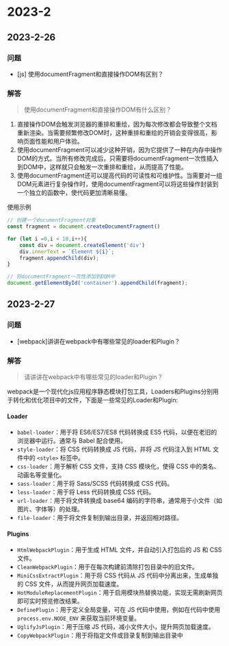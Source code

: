# 2023-2
## 2023-2-26
###  问题
+ [js] 使用documentFragment和直接操作DOM有区别？

### 解答

> 使用documentFragment和直接操作DOM有什么区别？

1. 直接操作DOM会触发浏览器的重排和重绘，因为每次修改都会导致整个文档重新渲染。当需要频繁修改DOM时，这种重排和重绘的开销会变得很高，影响页面性能和用户体验。
2. 使用documentFragment可以减少这种开销，因为它提供了一种在内存中操作DOM的方式。当所有修改完成后，只需要将documentFragment一次性插入到DOM中，这样就只会触发一次重排和重绘，从而提高了性能。
3. 使用documentFragment还可以提高代码的可读性和可维护性。当需要对一组DOM元素进行复杂操作时，使用documentFragment可以将这些操作封装到一个独立的函数中，使代码更加清晰易懂。

使用示例
```js
// 创建一个documentFragment对象
const fragment = document.createDocumentFragment()

for (let i =0,i < 10,i++){
    const div = document.createElement('div')
    div.innerText = `Element ${i}`;
    fragment.appendChild(div);
}

// 将documentFragment一次性添加到DOM中
document.getElementById('container').appendChild(fragment);
```

## 2023-2-27
### 问题
+ [webpack]讲讲在webpack中有哪些常见的loader和Plugin？

### 解答
> 请讲讲在webpack中有哪些常见的loader和Plugin？

webpack是一个现代化js应用程序静态模块打包工具，Loaders和Plugins分别用于转化和优化项目中的文件，下面是一些常见的Loader和Plugin:

#### Loader

+ `babel-loader`：用于将 ES6/ES7/ES8 代码转换成 ES5 代码，以便在老旧的浏览器中运行。通常与 Babel 配合使用。
+ `style-loader`：将 CSS 代码转换成 JS 代码，并将 JS 代码注入到 HTML 文件中的 `<style>` 标签中。
+ `css-loader`：用于解析 CSS 文件，支持 CSS 模块化，使得 CSS 中的类名、动画名等变量化。
+ `sass-loader`：用于将 Sass/SCSS 代码转换成 CSS 代码。
+ `less-loader`：用于将 Less 代码转换成 CSS 代码。
+ `url-loader`：用于将文件转换成 base64 编码的字符串，通常用于小文件（如图片、字体等）的处理。
+ `file-loader`：用于将文件复制到输出目录，并返回相对路径。

#### Plugins

+ `HtmlWebpackPlugin`：用于生成 HTML 文件，并自动引入打包后的 JS 和 CSS 文件。
+ `CleanWebpackPlugin`：用于在每次构建前清除打包目录中的旧文件。
+ `MiniCssExtractPlugin`：用于将 CSS 代码从 JS 代码中分离出来，生成单独的 CSS 文件，从而提升网页加载速度。
+ `HotModuleReplacementPlugin`：用于启用模块热替换功能，实现无需刷新网页即可实时预览修改结果。
+ `DefinePlugin`：用于定义全局变量，可在 JS 代码中使用，例如在代码中使用 `process.env.NODE_ENV` 来获取当前环境变量。
+ `UglifyJsPlugin`：用于压缩 JS 代码，减小文件大小，提升网页加载速度。
+ `CopyWebpackPlugin`：用于将指定文件或目录复制到输出目录中